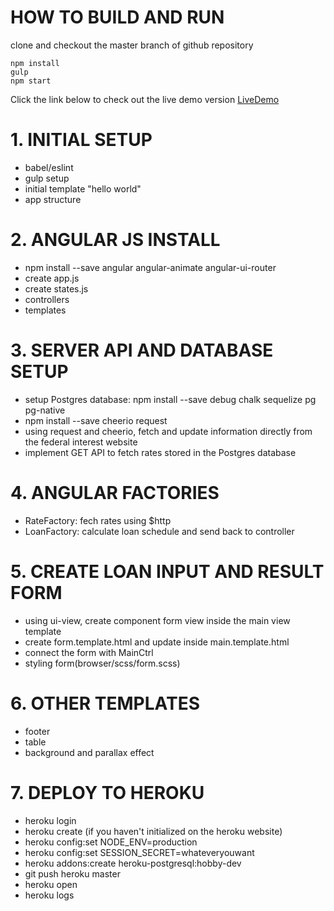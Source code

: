 # HOW TO BUILD AND RUN
clone and checkout the master branch of github repository

```
npm install
gulp
npm start
```

Click the link below to check out the live demo version
[LiveDemo](https://loan-calculation-widget.herokuapp.com)


# 1. INITIAL SETUP
- babel/eslint
- gulp setup
- initial template "hello world"
- app structure


# 2. ANGULAR JS INSTALL
- npm install --save angular angular-animate angular-ui-router
- create app.js
- create states.js
- controllers
- templates


# 3. SERVER API AND DATABASE SETUP
- setup Postgres database: npm install --save debug chalk sequelize pg pg-native
- npm install --save cheerio request
- using request and cheerio, fetch and update information directly from the federal interest website
- implement GET API to fetch rates stored in the Postgres database


# 4. ANGULAR FACTORIES
- RateFactory: fech rates using $http
- LoanFactory: calculate loan schedule and send back to controller


# 5. CREATE LOAN INPUT AND RESULT FORM
- using ui-view, create component form view inside the main view template
- create form.template.html and update <ui-view> inside main.template.html
- connect the form with MainCtrl
- styling form(browser/scss/form.scss)


# 6. OTHER TEMPLATES
- footer
- table
- background and parallax effect


# 7. DEPLOY TO HEROKU
- heroku login
- heroku create (if you haven't initialized on the heroku website)
- heroku config:set NODE_ENV=production
- heroku config:set SESSION_SECRET=whateveryouwant
- heroku addons:create heroku-postgresql:hobby-dev
- git push heroku master
- heroku open
- heroku logs

